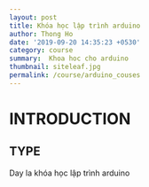 ```yaml
---
layout: post
title: Khóa học lập trình arduino
author: Thong Ho
date: '2019-09-20 14:35:23 +0530'
category: course
summary:  Khoa hoc cho arduino
thumbnail: siteleaf.jpg
permalink: /course/arduino_couses
---
```


# INTRODUCTION
## TYPE

Day la khóa học lập trình arduino